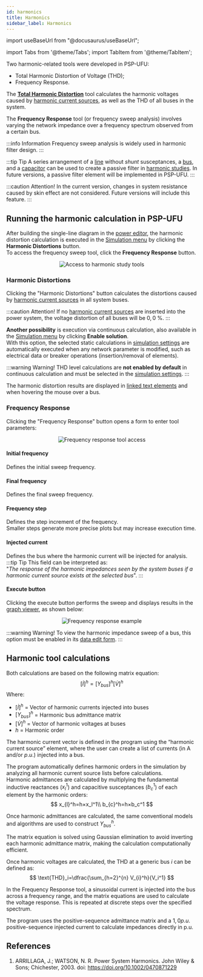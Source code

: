 ```yaml
---
id: harmonics
title: Harmonics
sidebar_label: Harmonics
---
```

import useBaseUrl from "@docusaurus/useBaseUrl";

<link rel="stylesheet" href={useBaseUrl("katex/katex.min.css")} />

import Tabs from '@theme/Tabs';
import TabItem from '@theme/TabItem';

Two harmonic-related tools were developed in PSP-UFU:
- Total Harmonic Distortion of Voltage (THD);
- Frequency Response.

The **[Total Harmonic Distortion](https://en.wikipedia.org/wiki/Total_harmonic_distortion)** tool calculates the harmonic voltages caused by [harmonic current sources](harmSource), as well as the THD of all buses in the system.

The **Frequency Response** tool (or frequency sweep analysis) involves varying the network impedance over a frequency spectrum observed from a certain bus.

:::info Information
Frequency sweep analysis is widely used in harmonic filter design.
:::

:::tip Tip
A series arrangement of a [line](line) without *shunt* susceptances, a [bus](bus), and a [capacitor](capacitor) can be used to create a passive filter in [harmonic studies](harmonics). In future versions, a passive filter element will be implemented in PSP-UFU.
:::

:::caution Attention!
In the current version, changes in system resistance caused by skin effect are not considered. Future versions will include this feature.
:::

## Running the harmonic calculation in PSP-UFU
After building the single-line diagram in the [power editor](powerEditor), the harmonic distortion calculation is executed in the [Simulation menu](mainScreen#ribbon-menu) by clicking the **Harmonic Distortions** button.  
To access the frequency sweep tool, click the **Frequency Response** button.

<div><center><img src={useBaseUrl("images/menuSimulationHamonics.svg")} alt="Access to harmonic study tools" title="Access to harmonic study tools" /></center></div>

### Harmonic Distortions
Clicking the "Harmonic Distortions" button calculates the distortions caused by [harmonic current sources](harmSource) in all system buses.

:::caution Attention!
If no [harmonic current sources](harmSource) are inserted into the power system, the voltage distortion of all buses will be $0{,}0~\%$.
:::

**Another possibility** is execution via continuous calculation, also available in the [Simulation menu](mainScreen#ribbon-menu) by clicking **Enable solution**.  
With this option, the selected static calculations in [simulation settings](simulationConfig) are automatically executed when any network parameter is modified, such as electrical data or breaker operations (insertion/removal of elements).

:::warning Warning!
THD level calculations are **not enabled by default** in continuous calculation and must be selected in the [simulation settings](simulationConfig).
:::

The harmonic distortion results are displayed in [linked text elements](text) and when hovering the mouse over a bus.

### Frequency Response
Clicking the "Frequency Response" button opens a form to enter tool parameters:

<div><center><img src={useBaseUrl("images/injHarmCurrent.png")} alt="Frequency response tool access" title="Frequency response tool access" /></center></div>

#### Initial frequency
Defines the initial sweep frequency.

#### Final frequency
Defines the final sweep frequency.

#### Frequency step
Defines the step increment of the frequency.  
Smaller steps generate more precise plots but may increase execution time.

#### Injected current
Defines the bus where the harmonic current will be injected for analysis.
:::tip Tip
This field can be interpreted as:  
"*The response of the harmonic impedances seen by the system buses if a harmonic current source exists at the selected bus*".
:::

#### Execute button
Clicking the execute button performs the sweep and displays results in the [graph viewer](graphViewer), as shown below:

<div><center><img src={useBaseUrl("images/freqScanPlot.png")} alt="Frequency response example" title="Frequency response example" /></center></div>

:::warning Warning!
To view the harmonic impedance sweep of a bus, this option must be enabled in its [data edit form](bus#imprimir-impedância-harmônica-da-barra).
:::

## Harmonic tool calculations

Both calculations are based on the following matrix equation:
$$
[\dot{I}]^h= [Y_{bus}]^h [\dot{V}]^h
$$
Where:
- $[\dot{I}]^h$ = Vector of harmonic currents injected into buses
- $[Y_{bus}]^h$ = Harmonic bus admittance matrix
- $[\dot{V}]^h$ = Vector of harmonic voltages at buses
- $h$ = Harmonic order

The harmonic current vector is defined in the program using the “harmonic current source” element, where the user can create a list of currents (in A and/or $p.u.$) injected into a bus.

The program automatically defines harmonic orders in the simulation by analyzing all harmonic current source lists before calculations.  
Harmonic admittances are calculated by multiplying the fundamental inductive reactances ($x_{l}^1$) and capacitive susceptances ($b_{c}^1$) of each element by the harmonic orders:
$$
x_{l}^h=h×x_l^1\\
b_{c}^h=h×b_c^1
$$

Once harmonic admittances are calculated, the same conventional models and algorithms are used to construct $Y_{bus}^h$.

The matrix equation is solved using Gaussian elimination to avoid inverting each harmonic admittance matrix, making the calculation computationally efficient.

Once harmonic voltages are calculated, the THD at a generic bus $i$ can be defined as:
$$
\text{THD}_i=\dfrac{\sum_{h=2}^{n} V_{i}^h}{V_i^1}
$$

In the Frequency Response tool, a sinusoidal current is injected into the bus across a frequency range, and the matrix equations are used to calculate the voltage response. This is repeated at discrete steps over the specified spectrum.

The program uses the positive-sequence admittance matrix and a $1{,}0 p.u.$ positive-sequence injected current to calculate impedances directly in p.u.

## References
1. ARRILLAGA, J.; WATSON, N. R. Power System Harmonics. John Wiley & Sons; Chichester, 2003. doi: https://doi.org/10.1002/0470871229
